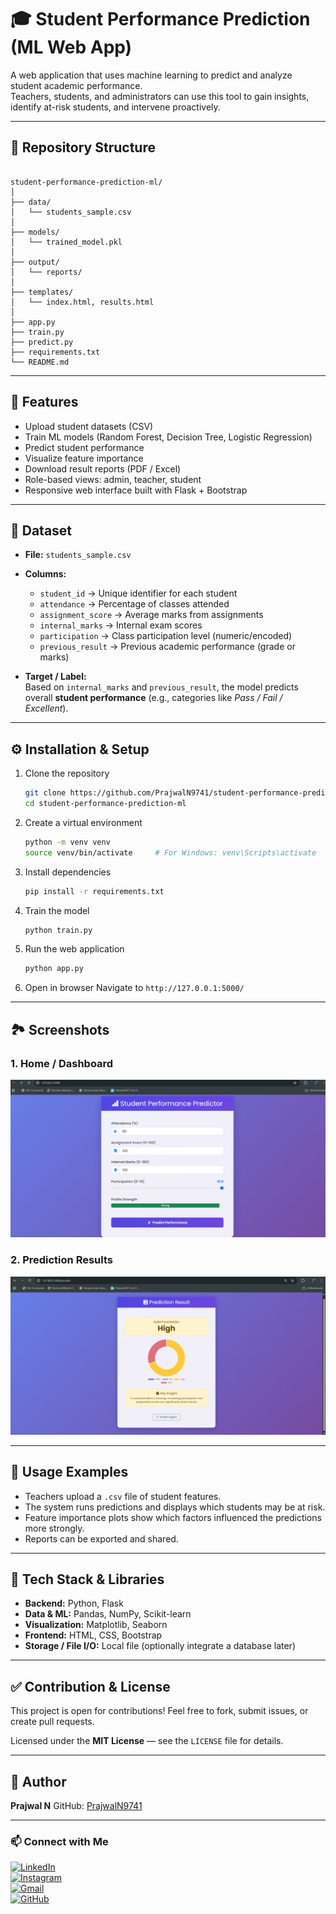 # 🎓 Student Performance Prediction (ML Web App)

A web application that uses machine learning to predict and analyze student academic performance.  
Teachers, students, and administrators can use this tool to gain insights, identify at-risk students, and intervene proactively.

---

## 📂 Repository Structure

```

student-performance-prediction-ml/
│
├── data/
│   └── students_sample.csv
│
├── models/
│   └── trained_model.pkl
│
├── output/
│   └── reports/
│
├── templates/
│   └── index.html, results.html
│
├── app.py
├── train.py
├── predict.py
├── requirements.txt
└── README.md

````

---

## 🚀 Features

- Upload student datasets (CSV)  
- Train ML models (Random Forest, Decision Tree, Logistic Regression)  
- Predict student performance  
- Visualize feature importance  
- Download result reports (PDF / Excel)  
- Role-based views: admin, teacher, student  
- Responsive web interface built with Flask + Bootstrap  

---

## 🧠 Dataset

- **File:** `students_sample.csv`  
- **Columns:**  
  - `student_id` → Unique identifier for each student  
  - `attendance` → Percentage of classes attended  
  - `assignment_score` → Average marks from assignments  
  - `internal_marks` → Internal exam scores  
  - `participation` → Class participation level (numeric/encoded)  
  - `previous_result` → Previous academic performance (grade or marks)  

- **Target / Label:**  
  Based on `internal_marks` and `previous_result`, the model predicts overall **student performance** (e.g., categories like *Pass / Fail / Excellent*).

---

## ⚙️ Installation & Setup

1. Clone the repository  
   ```bash
   git clone https://github.com/PrajwalN9741/student-performance-prediction-ml.git
   cd student-performance-prediction-ml


2. Create a virtual environment

   ```bash
   python -m venv venv
   source venv/bin/activate     # For Windows: venv\Scripts\activate
   ```

3. Install dependencies

   ```bash
   pip install -r requirements.txt
   ```

4. Train the model

   ```bash
   python train.py
   ```

5. Run the web application

   ```bash
   python app.py
   ```

6. Open in browser
   Navigate to `http://127.0.0.1:5000/`

---

## 🏞️ Screenshots

### 1. Home / Dashboard

![Home Screen](./home_page.png)

### 2. Prediction Results

![Results Screen](./prediction_result.png)

---

## 🎯 Usage Examples

* Teachers upload a `.csv` file of student features.
* The system runs predictions and displays which students may be at risk.
* Feature importance plots show which factors influenced the predictions more strongly.
* Reports can be exported and shared.

---

## 🧩 Tech Stack & Libraries

* **Backend:** Python, Flask
* **Data & ML:** Pandas, NumPy, Scikit-learn
* **Visualization:** Matplotlib, Seaborn
* **Frontend:** HTML, CSS, Bootstrap
* **Storage / File I/O:** Local file (optionally integrate a database later)

---

## ✅ Contribution & License

This project is open for contributions! Feel free to fork, submit issues, or create pull requests.

Licensed under the **MIT License** — see the `LICENSE` file for details.

---

## 👤 Author

**Prajwal N**
GitHub: [PrajwalN9741](https://github.com/PrajwalN9741)

---

### 📫 Connect with Me

[![LinkedIn](https://img.shields.io/badge/LinkedIn-blue?logo=linkedin&style=for-the-badge)](https://www.linkedin.com/in/prajwal-n9741)  
[![Instagram](https://img.shields.io/badge/Instagram-E4405F?logo=instagram&logoColor=white&style=for-the-badge)](https://www.instagram.com/_._ite_me_prajju.__)  
[![Gmail](https://img.shields.io/badge/Gmail-D14836?logo=gmail&logoColor=white&style=for-the-badge)](mailto:prajwalrajn9@gmail.com)  
[![GitHub](https://img.shields.io/badge/GitHub-100000?logo=github&logoColor=white&style=for-the-badge)](https://github.com/PrajwalN9741)










